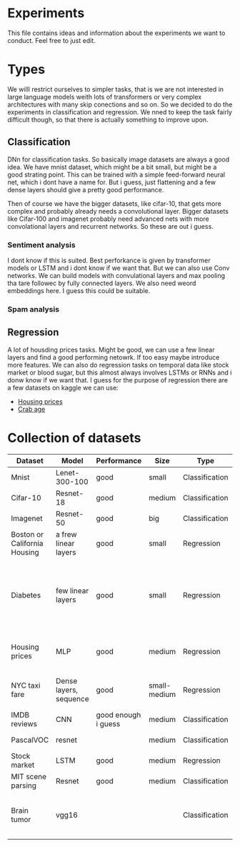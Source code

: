Experiments
===
This file contains ideas and information about the experiments we want to conduct. Feel free to just edit.

# Types
We willl restrict ourselves to simpler tasks, that is we are not interested in large language models weith lots of transformers or very complex architectures with many skip conections and so on. So we decided to do the experiments in classification and regression. We nned to keep the task fairly difficult though, so that there is actually something to improve upon.

## Classification
DNn for classification tasks. So basically image datasets are always a good idea. We have mnist dataset, which might be a bit small, but might be a good strating point. This can be trained with a simple feed-forward neural net, which i dont have a name for. But i guess, just flattening and a few dense layers should give a pretty good performance.

Then of course we have the bigger datasets, like cifar-10, that gets more complex and probably already needs a convolutional layer.
Bigger datasets like Cifar-100 and imagenet probably need advanced nets with more convolational layers and recurrent networks. So these are out i guess.

### Sentiment analysis
I dont know if this is suited. Best perforkance is given by transformer models or LSTM and i dont know if we want that. But we can also use Conv networks. We can build models with convulational layers and max pooling tha tare followec by fully connected layers. We also need weord embeddings here. I guess this could be suitable.

### Spam analysis

## Regression
A lot of housding prices tasks. Might be good, we  can use a few linear layers and find a good performing netowrk. If too easy maybe introduce more features. We can also do regression tasks on temporal data like stock market or blood sugar, but this almost always involves LSTMs or RNNs and i donw know if we want that.
I guess for the purpose of regression there are a few datasets on kaggle we can use:
- [Housing prices]()
- [Crab age](https://www.kaggle.com/competitions/playground-series-s3e16/data)


# Collection of datasets
|Dataset | Model | Performance| Size | Type | Comment
|-------|------|----------|-------- | --- | --
|Mnist | Lenet-300-100|good|small | Classification | maybe too small
|Cifar-10 | Resnet-18|good |medium | Classification | good
|Imagenet| Resnet-50 | good | big | Classification | probably too big
|Boston or California Housing | a frew linear layers| good| small| Regression | not suited
| Diabetes | few linear layers | good| small | Regression| too simple, probably not suited, however the exact task
| Housing prices | MLP | good | medium |Regression | good, i guess, [See on kaggle](https://www.kaggle.com/competitions/house-prices-advanced-regression-techniques/)
|NYC taxi fare | Dense layers, sequence | good | small-medium | Regression | okay i guess, [See on kaggle](https://www.kaggle.com/competitions/new-york-city-taxi-fare-prediction/code)
| IMDB reviews | CNN | good enough i guess | medium |Classification | might be suited.
|PascalVOC | resnet | | medium | Classification | might not work
|Stock market | LSTM | good | medium| Regression | Well it is a LSTM
|MIT scene parsing | Resnet | good | medium | Classification | [Online](http://sceneparsing.csail.mit.edu/index_challenge.html)
|Brain tumor | vgg16 | | | Classification |[Brain tumor detection](https://www.kaggle.com/code/nhutdang/brain-tumor-detection-group-7#5) with vgg16